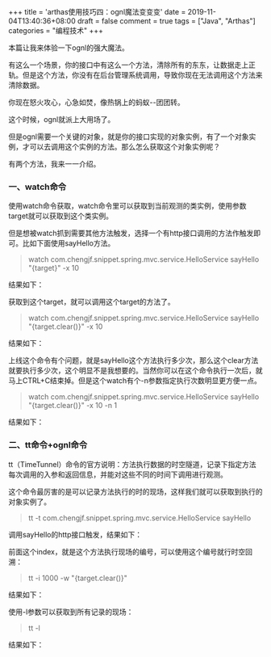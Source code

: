 +++
title = 'arthas使用技巧四：ognl魔法变变变'
date = 2019-11-04T13:40:36+08:00
draft = false
comment = true
tags = ["Java", "Arthas"]
categories = "编程技术"
+++

本篇让我来体验一下ognl的强大魔法。

有这么一个场景，你的接口中有这么一个方法，清除所有的东东，让数据走上正轨。但是这个方法，你没有在后台管理系统调用，导致你现在无法调用这个方法来清除数据。

你现在怒火攻心，心急如焚，像热锅上的蚂蚁--团团转。

这个时候，ognl就派上大用场了。

但是ognl需要一个关键的对象，就是你的接口实现的对象实例，有了一个对象实例，才可以去调用这个实例的方法。那么怎么获取这个对象实例呢？

有两个方法，我来一一介绍。

### 一、watch命令

使用watch命令获取，watch命令里可以获取到当前观测的类实例，使用参数target就可以获取到这个类实例。

但是想被watch抓到需要其他方法触发，选择一个有http接口调用的方法作触发即可。比如下面使用sayHello方法。

> watch com.chengjf.snippet.spring.mvc.service.HelloService sayHello "{target}" -x 10

结果如下：


获取到这个target，就可以调用这个target的方法了。

> watch com.chengjf.snippet.spring.mvc.service.HelloService sayHello "{target.clear()}" -x 10

结果如下：


上线这个命令有个问题，就是sayHello这个方法执行多少次，那么这个clear方法就要执行多少次，这个明显不是我想要的。当然你可以在这个命令执行一次后，就马上CTRL+C结束掉。但是这个watch有个-n参数指定执行次数明显更方便一点。

> watch com.chengjf.snippet.spring.mvc.service.HelloService sayHello "{target.clear()}" -x 10 -n 1

结果如下：


### 二、tt命令+ognl命令

tt（TimeTunnel）命令的官方说明：方法执行数据的时空隧道，记录下指定方法每次调用的入参和返回信息，并能对这些不同的时间下调用进行观测。

这个命令最厉害的是可以记录方法执行的时的现场，这样我们就可以获取到执行的对象实例了。

> tt -t com.chengjf.snippet.spring.mvc.service.HelloService sayHello

调用sayHello的http接口触发，结果如下：


前面这个index，就是这个方法执行现场的编号，可以使用这个编号就行时空回溯：

> tt -i 1000 -w "{target.clear()}"

结果如下：


使用-l参数可以获取到所有记录的现场：

> tt -l

结果如下：